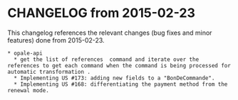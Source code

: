 CHANGELOG from 2015-02-23
===================

This changelog references the relevant changes (bug fixes and minor features) done
from 2015-02-23.

    * opale-api
      * get the list of references  command and iterate over the references to get each command when the command is being processed for automatic transformation .
      * Implementing US #173: adding new fields to a "BonDeCommande".
      * Implementing US #168: differentiating the payment method from the renewal mode.
